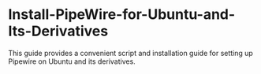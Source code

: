 # Install-PipeWire-for-Ubuntu-and-Its-Derivatives
This guide provides a convenient script and installation guide for setting up Pipewire on Ubuntu and its derivatives.
